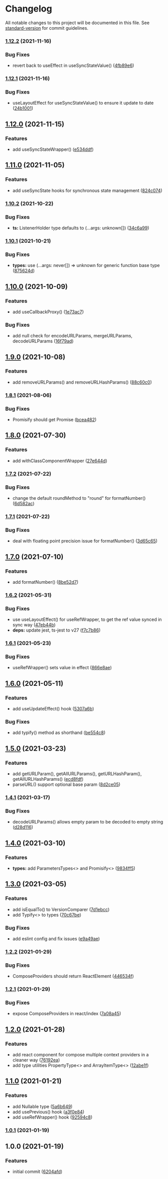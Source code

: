 # Changelog

All notable changes to this project will be documented in this file. See [standard-version](https://github.com/conventional-changelog/standard-version) for commit guidelines.

### [1.12.2](https://github.com/shm-open/utilities/compare/v1.12.1...v1.12.2) (2021-11-16)


### Bug Fixes

* revert back to useEffect in useSyncStateValue() ([4fb89e6](https://github.com/shm-open/utilities/commit/4fb89e6a610121f387cbebaaaa37b7ebf8650458))

### [1.12.1](https://github.com/shm-open/utilities/compare/v1.12.0...v1.12.1) (2021-11-16)


### Bug Fixes

* useLayoutEffect for useSyncStateValue() to ensure it update to date ([24b1001](https://github.com/shm-open/utilities/commit/24b10012a72430b39ac2c7a4708eee7be2fd3353))

## [1.12.0](https://github.com/shm-open/utilities/compare/v1.11.0...v1.12.0) (2021-11-15)


### Features

* add useSyncStateWrapper() ([e534ddf](https://github.com/shm-open/utilities/commit/e534ddf2c2aec2db080fb6e96b232a9de928a6ed))

## [1.11.0](https://github.com/shm-open/utilities/compare/v1.10.2...v1.11.0) (2021-11-05)


### Features

* add useSyncState hooks for synchronous state management ([824c074](https://github.com/shm-open/utilities/commit/824c0744902d648edde9f75d991e3a19b680a176))

### [1.10.2](https://github.com/shm-open/utilities/compare/v1.10.1...v1.10.2) (2021-10-22)


### Bug Fixes

* **ts:** ListenerHolder type defaults to (...args: unknown[]) ([34c6a99](https://github.com/shm-open/utilities/commit/34c6a998042701b1e72135d99caaabe57ab0a1f7))

### [1.10.1](https://github.com/shm-open/utilities/compare/v1.10.0...v1.10.1) (2021-10-21)


### Bug Fixes

* **types:** use (...args: never[]) => unknown for generic function base type ([875624d](https://github.com/shm-open/utilities/commit/875624d5ab2a4f859a42a774b1ac502414fcef0a))

## [1.10.0](https://github.com/shm-open/utilities/compare/v1.9.0...v1.10.0) (2021-10-09)


### Features

* add useCallbackProxy() ([1e73ac7](https://github.com/shm-open/utilities/commit/1e73ac72eb164336021bfebb46f52f02403674b0))


### Bug Fixes

* add null check for encodeURLParams, mergeURLParams, decodeURLParams ([16f79ad](https://github.com/shm-open/utilities/commit/16f79ad1f47433c2f021c60b7fc84a549126590c))

## [1.9.0](https://github.com/shm-open/utilities/compare/v1.8.1...v1.9.0) (2021-10-08)


### Features

* add removeURLParams() and removeURLHashParams() ([88c60c0](https://github.com/shm-open/utilities/commit/88c60c01ccfa6bf21f6da50b142bbbca1e4594ee))

### [1.8.1](https://github.com/shm-open/utilities/compare/v1.8.0...v1.8.1) (2021-08-06)


### Bug Fixes

* Promisify<boolean> should get Promise<boolean> ([bcea482](https://github.com/shm-open/utilities/commit/bcea48258f2886ef96cd79c15f747bfbdc096c76))

## [1.8.0](https://github.com/shm-open/utilities/compare/v1.7.2...v1.8.0) (2021-07-30)


### Features

* add withClassComponentWrapper ([27e644d](https://github.com/shm-open/utilities/commit/27e644d370fea025f765ee7cec914359da2b0aa7))

### [1.7.2](https://github.com/shm-open/utilities/compare/v1.7.1...v1.7.2) (2021-07-22)


### Bug Fixes

* change the default roundMethod to "round" for formatNumber() ([6d582ac](https://github.com/shm-open/utilities/commit/6d582ac10f665d41749a53f4936dc38bd0b96f87))

### [1.7.1](https://github.com/shm-open/utilities/compare/v1.7.0...v1.7.1) (2021-07-22)


### Bug Fixes

* deal with floating point precision issue for formatNumber() ([3d65c65](https://github.com/shm-open/utilities/commit/3d65c654cb6c6f018424c1918139267d0c33e02a))

## [1.7.0](https://github.com/shm-open/utilities/compare/v1.6.2...v1.7.0) (2021-07-10)


### Features

* add formatNumber() ([8be52d7](https://github.com/shm-open/utilities/commit/8be52d752b66fdcbcf973816033fbebccb1b6da4))

### [1.6.2](https://github.com/shm-open/utilities/compare/v1.6.1...v1.6.2) (2021-05-31)


### Bug Fixes

* use useLayoutEffect() for useRefWrapper, to get the ref value synced in sync way ([47eb44b](https://github.com/shm-open/utilities/commit/47eb44bc2352781debff5061728e18c8c07a65ea))
* **deps:** update jest, ts-jest to v27 ([f7c7b86](https://github.com/shm-open/utilities/commit/f7c7b86e2597c3f2c7a23aaca364a7276659424a))

### [1.6.1](https://github.com/shm-open/utilities/compare/v1.6.0...v1.6.1) (2021-05-23)


### Bug Fixes

* useRefWrapper() sets value in effect ([866e8ae](https://github.com/shm-open/utilities/commit/866e8aeef9b4a2bb91ab438ad96e08fcc1cd31a2))

## [1.6.0](https://github.com/shm-open/utilities/compare/v1.5.0...v1.6.0) (2021-05-11)


### Features

* add useUpdateEffect() hook ([5307a6b](https://github.com/shm-open/utilities/commit/5307a6b97e847e49b58081a2a2dddf840d17b65c))


### Bug Fixes

* add typify() method as shorthand ([be554c8](https://github.com/shm-open/utilities/commit/be554c818737526eeb706b40c641669bf2b53a38))

## [1.5.0](https://github.com/shm-open/utilities/compare/v1.4.1...v1.5.0) (2021-03-23)


### Features

* add getURLParam(), getAllURLParams(), getURLHashParam(), getAllURLHashParams() ([ecd8fdf](https://github.com/shm-open/utilities/commit/ecd8fdfc9592c33f99e0a36d68276af7d000f4be))
* parseURL() support optional base param ([8d2ce05](https://github.com/shm-open/utilities/commit/8d2ce054b31a65359d4c103445f5546b85ee91f7))

### [1.4.1](https://github.com/shm-open/utilities/compare/v1.4.0...v1.4.1) (2021-03-17)


### Bug Fixes

* decodeURLParams() allows empty param to be decoded to empty string ([d28d116](https://github.com/shm-open/utilities/commit/d28d11681dd7e606325d8b5da4152e408288bc2e))

## [1.4.0](https://github.com/shm-open/utilities/compare/v1.3.0...v1.4.0) (2021-03-10)


### Features

* **types:** add ParametersTypes<> and Promisify<> ([9834ff5](https://github.com/shm-open/utilities/commit/9834ff5bdfdd91bf7a170bc5d8dbe116bed9a705))

## [1.3.0](https://github.com/shm-open/utilities/compare/v1.2.2...v1.3.0) (2021-03-05)


### Features

* add isEqualTo() to VersionComparer ([7d1ebcc](https://github.com/shm-open/utilities/commit/7d1ebccdcbed64220e76652264352eb473c893b3))
* add Typify<> to types ([70c67be](https://github.com/shm-open/utilities/commit/70c67be5c117320df7dadf36e75c1b1b0edd302f))


### Bug Fixes

* add eslint config and fix issues ([e9a49ae](https://github.com/shm-open/utilities/commit/e9a49aef4023f31ea1a95eae2d158467625885ab))

### [1.2.2](https://github.com/shm-open/utilities/compare/v1.2.1...v1.2.2) (2021-01-29)


### Bug Fixes

* ComposeProviders should return ReactElement ([446534f](https://github.com/shm-open/utilities/commit/446534f163f7d2e1c6f27cb4e07225bf1d383b77))

### [1.2.1](https://github.com/shm-open/utilities/compare/v1.2.0...v1.2.1) (2021-01-29)


### Bug Fixes

* expose ComposeProviders in react/index ([7a08a45](https://github.com/shm-open/utilities/commit/7a08a454bb654dfd9c6962b6bd3db5c4f91498f8))

## [1.2.0](https://github.com/shm-open/utilities/compare/v1.1.0...v1.2.0) (2021-01-28)


### Features

* add <ComposeProviders> react component for compose multiple context providers in a cleaner way ([76192ea](https://github.com/shm-open/utilities/commit/76192eaff0c4cda66f019c5343664bf4f704ac3b))
* add type utilities PropertyType<> and ArrayItemType<> ([12abe1f](https://github.com/shm-open/utilities/commit/12abe1fff15c98f9c83e8988bcabd0f59c808f84))

## [1.1.0](https://github.com/shm-open/utilities/compare/v1.0.1...v1.1.0) (2021-01-21)


### Features

* add Nullable<T> type ([5a6b649](https://github.com/shm-open/utilities/commit/5a6b64917b83e4313ece1ac7f96c41b9f98e0fc2))
* add usePrevious() hook ([a3f0e84](https://github.com/shm-open/utilities/commit/a3f0e84af73c66e87630b042281b7c9775b310f2))
* add useRefWrapper() hook ([92594c8](https://github.com/shm-open/utilities/commit/92594c8510a77b643ce28947c38ea212c35a94b5))

### [1.0.1](https://github.com/shm-open/utilities/compare/v1.0.0...v1.0.1) (2021-01-19)

## 1.0.0 (2021-01-19)


### Features

* initial commit ([6204afd](https://github.com/shm-open/utilities/commit/6204afd7315a0bd927007810211598f12ab3783c))
